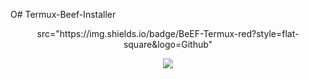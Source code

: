 O# Termux-Beef-Installer


<p align="center">
src="https://img.shields.io/badge/BeEF-Termux-red?style=flat-square&logo=Github"
</p>



<p align="center"> <img src="https://thehackrspace.com/wp-content/uploads/2019/06/beef-350x350.png?raw=true"/></p>

